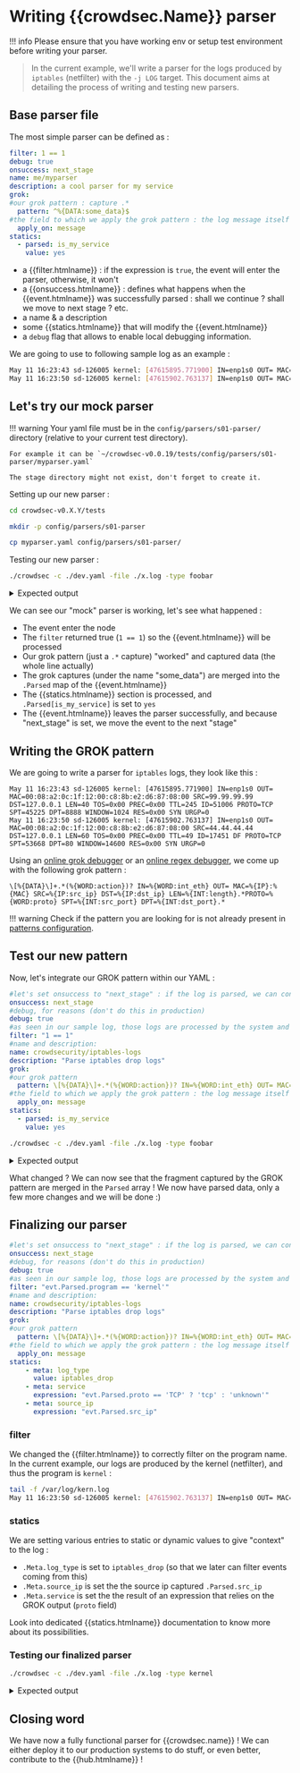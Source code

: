 # Writing {{crowdsec.Name}} parser

!!! info
    Please ensure that you have working env or setup test environment before writing your parser.

> In the current example, we'll write a parser for the logs produced by `iptables` (netfilter) with the `-j LOG` target.
> This document aims at detailing the process of writing and testing new parsers.

## Base parser file

The most simple parser can be defined as :

```yaml
filter: 1 == 1
debug: true
onsuccess: next_stage
name: me/myparser
description: a cool parser for my service
grok:
#our grok pattern : capture .*
  pattern: ^%{DATA:some_data}$
#the field to which we apply the grok pattern : the log message itself
  apply_on: message
statics:
  - parsed: is_my_service
    value: yes
```

 - a {{filter.htmlname}} : if the expression is `true`, the event will enter the parser, otherwise, it won't
 - a {{onsuccess.htmlname}} : defines what happens when the {{event.htmlname}} was successfully parsed : shall we continue ? shall we move to next stage ? etc.
 - a name & a description
 - some {{statics.htmlname}} that will modify the {{event.htmlname}}
 - a `debug` flag that allows to enable local debugging information.


We are going to use to following sample log as an example :
```bash
May 11 16:23:43 sd-126005 kernel: [47615895.771900] IN=enp1s0 OUT= MAC=00:08:a2:0c:1f:12:00:c8:8b:e2:d6:87:08:00 SRC=99.99.99.99 DST=127.0.0.1 LEN=40 TOS=0x00 PREC=0x00 TTL=245 ID=51006 PROTO=TCP SPT=45225 DPT=8888 WINDOW=1024 RES=0x00 SYN URGP=0 
May 11 16:23:50 sd-126005 kernel: [47615902.763137] IN=enp1s0 OUT= MAC=00:08:a2:0c:1f:12:00:c8:8b:e2:d6:87:08:00 SRC=44.44.44.44 DST=127.0.0.1 LEN=60 TOS=0x00 PREC=0x00 TTL=49 ID=17451 DF PROTO=TCP SPT=53668 DPT=80 WINDOW=14600 RES=0x00 SYN URGP=0 
```

## Let's try our mock parser

!!! warning
    Your yaml file must be in the `config/parsers/s01-parser/` directory (relative to your current test directory).

    For example it can be `~/crowdsec-v0.0.19/tests/config/parsers/s01-parser/myparser.yaml`

    The stage directory might not exist, don't forget to create it.


Setting up our new parser :
```bash
cd crowdsec-v0.X.Y/tests
```

```bash
mkdir -p config/parsers/s01-parser
```
```bash
cp myparser.yaml config/parsers/s01-parser/                  
```

Testing our new parser :
```bash
./crowdsec -c ./dev.yaml -file ./x.log -type foobar
```
<details>
  <summary>Expected output</summary>

```bash
INFO[0000] setting loglevel to info                     
INFO[11-05-2020 15:48:28] Crowdsec v0.0.18-6b1281ba76819fed4b89247a5a673c592a3a9f88
...
DEBU[0000] Event entering node                           id=dark-water name=me/myparser stage=s01-parser
DEBU[0000] eval(TRUE) '1 == 1'                           id=dark-water name=me/myparser stage=s01-parser
DEBU[0000] no ip in event, cidr/ip whitelists not checked  id=dark-water name=me/myparser stage=s01-parser
DEBU[0000] + Grok '' returned 1 entries to merge in Parsed  id=dark-water name=me/myparser stage=s01-parser
DEBU[0000] 	.Parsed['some_data'] = 'May 11 16:23:41 sd-126005 kernel: [47615893.721616] IN=enp1s0 OUT= MAC=00:08:a2:0c:1f:12:00:c8:8b:e2:d6:87:08:00 SRC=99.99.99.99 DST=127.0.0.1 LEN=40 TOS=0x00 PREC=0x00 TTL=245 ID=54555 PROTO=TCP SPT=45225 DPT=8080 WINDOW=1024 RES=0x00 SYN URGP=0 '  id=dark-water name=me/myparser stage=s01-parser
DEBU[0000] + Processing 1 statics                        id=dark-water name=me/myparser stage=s01-parser
DEBU[0000] .Parsed[is_my_service] = 'yes'                id=dark-water name=me/myparser stage=s01-parser
DEBU[0000] Event leaving node : ok                       id=dark-water name=me/myparser stage=s01-parser
DEBU[0000] move Event from stage s01-parser to s02-enrich  id=dark-water name=me/myparser stage=s01-parser
...
```
</details>


We can see our "mock" parser is working, let's see what happened :

 - The event enter the node
 - The `filter` returned true (`1 == 1`) so the {{event.htmlname}} will be processed
 - Our grok pattern (just a `.*` capture) "worked" and captured data (the whole line actually)
 - The grok captures (under the name "some_data") are merged into the `.Parsed` map of the {{event.htmlname}}
 - The {{statics.htmlname}} section is processed, and `.Parsed[is_my_service]` is set to `yes`
 - The {{event.htmlname}} leaves the parser successfully, and because "next_stage" is set, we move the event to the next "stage"

## Writing the GROK pattern

We are going to write a parser for `iptables` logs, they look like this :

```
May 11 16:23:43 sd-126005 kernel: [47615895.771900] IN=enp1s0 OUT= MAC=00:08:a2:0c:1f:12:00:c8:8b:e2:d6:87:08:00 SRC=99.99.99.99 DST=127.0.0.1 LEN=40 TOS=0x00 PREC=0x00 TTL=245 ID=51006 PROTO=TCP SPT=45225 DPT=8888 WINDOW=1024 RES=0x00 SYN URGP=0 
May 11 16:23:50 sd-126005 kernel: [47615902.763137] IN=enp1s0 OUT= MAC=00:08:a2:0c:1f:12:00:c8:8b:e2:d6:87:08:00 SRC=44.44.44.44 DST=127.0.0.1 LEN=60 TOS=0x00 PREC=0x00 TTL=49 ID=17451 DF PROTO=TCP SPT=53668 DPT=80 WINDOW=14600 RES=0x00 SYN URGP=0 

```

Using an [online grok debugger](https://grokdebug.herokuapp.com/) or an [online regex debugger](https://www.debuggex.com/), we come up with the following grok pattern :

`\[%{DATA}\]+.*(%{WORD:action})? IN=%{WORD:int_eth} OUT= MAC=%{IP}:%{MAC} SRC=%{IP:src_ip} DST=%{IP:dst_ip} LEN=%{INT:length}.*PROTO=%{WORD:proto} SPT=%{INT:src_port} DPT=%{INT:dst_port}.*`

!!! warning
    Check if the pattern you are looking for is not already present in [patterns configuration](https://github.com/crowdsecurity/crowdsec/tree/master/config/patterns).


## Test our new pattern

Now, let's integrate our GROK pattern within our YAML :

```yaml
#let's set onsuccess to "next_stage" : if the log is parsed, we can consider it has been dealt with
onsuccess: next_stage
#debug, for reasons (don't do this in production)
debug: true
#as seen in our sample log, those logs are processed by the system and have a progname set to 'kernel'
filter: "1 == 1"
#name and description:
name: crowdsecurity/iptables-logs
description: "Parse iptables drop logs"
grok:
#our grok pattern
  pattern: \[%{DATA}\]+.*(%{WORD:action})? IN=%{WORD:int_eth} OUT= MAC=%{IP}:%{MAC} SRC=%{IP:src_ip} DST=%{IP:dst_ip} LEN=%{INT:length}.*PROTO=%{WORD:proto} SPT=%{INT:src_port} DPT=%{INT:dst_port}.*
#the field to which we apply the grok pattern : the log message itself
  apply_on: message
statics:
  - parsed: is_my_service
    value: yes
```


```bash
./crowdsec -c ./dev.yaml -file ./x.log -type foobar
```


<details>
  <summary>Expected output</summary>

```bash
INFO[0000] setting loglevel to info                     
INFO[11-05-2020 16:18:58] Crowdsec v0.0.18-6b1281ba76819fed4b89247a5a673c592a3a9f88 
...
DEBU[0000] Event entering node                           id=lingering-breeze name=crowdsecurity/iptables-logs stage=s01-parser
DEBU[0000] eval(TRUE) '1 == 1'                           id=lingering-breeze name=crowdsecurity/iptables-logs stage=s01-parser
DEBU[0000] no ip in event, cidr/ip whitelists not checked  id=lingering-breeze name=crowdsecurity/iptables-logs stage=s01-parser
DEBU[0000] + Grok '' returned 8 entries to merge in Parsed  id=lingering-breeze name=crowdsecurity/iptables-logs stage=s01-parser
DEBU[0000] 	.Parsed['dst_port'] = '8080'                 id=lingering-breeze name=crowdsecurity/iptables-logs stage=s01-parser
DEBU[0000] 	.Parsed['action'] = ''                       id=lingering-breeze name=crowdsecurity/iptables-logs stage=s01-parser
DEBU[0000] 	.Parsed['int_eth'] = 'enp1s0'                id=lingering-breeze name=crowdsecurity/iptables-logs stage=s01-parser
DEBU[0000] 	.Parsed['src_ip'] = '99.99.99.99'         id=lingering-breeze name=crowdsecurity/iptables-logs stage=s01-parser
DEBU[0000] 	.Parsed['dst_ip'] = '127.0.0.1'           id=lingering-breeze name=crowdsecurity/iptables-logs stage=s01-parser
DEBU[0000] 	.Parsed['length'] = '40'                     id=lingering-breeze name=crowdsecurity/iptables-logs stage=s01-parser
DEBU[0000] 	.Parsed['proto'] = 'TCP'                     id=lingering-breeze name=crowdsecurity/iptables-logs stage=s01-parser
DEBU[0000] 	.Parsed['src_port'] = '45225'                id=lingering-breeze name=crowdsecurity/iptables-logs stage=s01-parser
DEBU[0000] + Processing 1 statics                        id=lingering-breeze name=crowdsecurity/iptables-logs stage=s01-parser
DEBU[0000] .Parsed[is_my_service] = 'yes'                id=lingering-breeze name=crowdsecurity/iptables-logs stage=s01-parser
DEBU[0000] Event leaving node : ok                       id=lingering-breeze name=crowdsecurity/iptables-logs stage=s01-parser
DEBU[0000] move Event from stage s01-parser to s02-enrich  id=lingering-breeze name=crowdsecurity/iptables-logs stage=s01-parser
...
```

</details>

What changed ? We can now see that the fragment captured by the GROK pattern are merged in the `Parsed` array !
We now have parsed data, only a few more changes and we will be done :)

## Finalizing our parser

```yaml
#let's set onsuccess to "next_stage" : if the log is parsed, we can consider it has been dealt with
onsuccess: next_stage
#debug, for reasons (don't do this in production)
debug: true
#as seen in our sample log, those logs are processed by the system and have a progname set to 'kernel'
filter: "evt.Parsed.program == 'kernel'"
#name and description:
name: crowdsecurity/iptables-logs
description: "Parse iptables drop logs"
grok:
#our grok pattern
  pattern: \[%{DATA}\]+.*(%{WORD:action})? IN=%{WORD:int_eth} OUT= MAC=%{IP}:%{MAC} SRC=%{IP:src_ip} DST=%{IP:dst_ip} LEN=%{INT:length}.*PROTO=%{WORD:proto} SPT=%{INT:src_port} DPT=%{INT:dst_port}.*
#the field to which we apply the grok pattern : the log message itself
  apply_on: message
statics:
    - meta: log_type
      value: iptables_drop
    - meta: service
      expression: "evt.Parsed.proto == 'TCP' ? 'tcp' : 'unknown'"
    - meta: source_ip
      expression: "evt.Parsed.src_ip"
```

### filter

We changed the {{filter.htmlname}} to correctly filter on the program name.
In the current example, our logs are produced by the kernel (netfilter), and thus the program is `kernel` :

```bash
tail -f /var/log/kern.log
May 11 16:23:50 sd-126005 kernel: [47615902.763137] IN=enp1s0 OUT= MAC=00:08:a2:0c:1f:12:00:c8:8b:e2:d6:87:08:00 SRC=44.44.44.44 DST=127.0.0.1 LEN=60 TOS=0x00 PREC=0x00 TTL=49 ID=17451 DF PROTO=TCP SPT=53668 DPT=80 WINDOW=14600 RES=0x00 SYN URGP=0 
```

### statics

We are setting various entries to static or dynamic values to give "context" to the log :

  - `.Meta.log_type` is set to `iptables_drop` (so that we later can filter events coming from this)
  - `.Meta.source_ip` is set the the source ip captured  `.Parsed.src_ip`
  - `.Meta.service` is set the the result of an expression that relies on the GROK output (`proto` field)
  
Look into dedicated {{statics.htmlname}} documentation to know more about its possibilities.


### Testing our finalized parser


```bash
./crowdsec -c ./dev.yaml -file ./x.log -type kernel
```

<details>
  <summary>Expected output</summary>
```bash
...
DEBU[0000] Event entering node                           id=shy-forest name=crowdsecurity/iptables-logs stage=s01-parser
DEBU[0000] eval(TRUE) 'evt.Parsed.program == 'kernel''   id=shy-forest name=crowdsecurity/iptables-logs stage=s01-parser
DEBU[0000] no ip in event, cidr/ip whitelists not checked  id=shy-forest name=crowdsecurity/iptables-logs stage=s01-parser
DEBU[0000] + Grok '' returned 8 entries to merge in Parsed  id=shy-forest name=crowdsecurity/iptables-logs stage=s01-parser
DEBU[0000] 	.Parsed['src_port'] = '45225'                id=shy-forest name=crowdsecurity/iptables-logs stage=s01-parser
DEBU[0000] 	.Parsed['dst_port'] = '8118'                 id=shy-forest name=crowdsecurity/iptables-logs stage=s01-parser
DEBU[0000] 	.Parsed['action'] = ''                       id=shy-forest name=crowdsecurity/iptables-logs stage=s01-parser
DEBU[0000] 	.Parsed['int_eth'] = 'enp1s0'                id=shy-forest name=crowdsecurity/iptables-logs stage=s01-parser
DEBU[0000] 	.Parsed['src_ip'] = '44.44.44.44'            id=shy-forest name=crowdsecurity/iptables-logs stage=s01-parser
DEBU[0000] 	.Parsed['dst_ip'] = '127.0.0.1'              id=shy-forest name=crowdsecurity/iptables-logs stage=s01-parser
DEBU[0000] 	.Parsed['length'] = '40'                     id=shy-forest name=crowdsecurity/iptables-logs stage=s01-parser
DEBU[0000] 	.Parsed['proto'] = 'TCP'                     id=shy-forest name=crowdsecurity/iptables-logs stage=s01-parser
DEBU[0000] + Processing 3 statics                        id=shy-forest name=crowdsecurity/iptables-logs stage=s01-parser
DEBU[0000] .Meta[log_type] = 'iptables_drop'             id=shy-forest name=crowdsecurity/iptables-logs stage=s01-parser
DEBU[0000] .Meta[service] = 'tcp'                        id=shy-forest name=crowdsecurity/iptables-logs stage=s01-parser
DEBU[0000] .Meta[source_ip] = '44.44.44.44'              id=shy-forest name=crowdsecurity/iptables-logs stage=s01-parser
DEBU[0000] Event leaving node : ok                       id=shy-forest name=crowdsecurity/iptables-logs stage=s01-parser
DEBU[0000] move Event from stage s01-parser to s02-enrich  id=shy-forest name=crowdsecurity/iptables-logs stage=s01-parser
...
```
</details>

## Closing word

We have now a fully functional parser for {{crowdsec.name}} !
We can either deploy it to our production systems to do stuff, or even better, contribute to the {{hub.htmlname}} !








<!-- 





The first field that you will write is the `onsuccess` one. This one indicate what to do in case of success log parsing. Put the value `next_stage` if you want the log to be processed by the next stages in case of parsing success:
```yaml
onsuccess: next_stage
```

Then come the `filter` part. 
You will mostly want to filter on the `program` of the event:

```yaml
filter: evt.Parsed.program == '<program>'
```

The `name` (please name your parser like `<github_account_name>/<parser_name>`):

```yaml
name: crowdsecurity/example
```

A small description: 

```yaml
description: this parser can process X/Y/Z logs from <program>
```


The grok part:

 - If you have only one type of log then you can start with the `grok` object which is defined as below:
```yaml
grok:
  pattern: <your_grok_pattern_here> # can't be used with 'name'
  name: <grok_name> # grok name loaded from https://github.com/crowdsecurity/crowdsec/tree/master/config/patterns. can't be used with 'pattern'
  apply_on: message
  statics:
    - <meta|target> : <field_name>
      <value|expression> : <field_value>
    - <meta|target> : <field_name>
      <value|expression> : <field_value>

```
The grok pattern will be applied on the `message` field of the previous success stage.
The `pattern` and `name` keyword can't be use together


 - If you have more type of logs, you will have to start with the `node` keyword that is a list of grok:

```yaml
nodes:
  grok:
    pattern: <your_first_grok_pattern>
    apply_on: message
    statics:
      - <meta|target> : <field_name>
        <value|expression> : <field_value>
      - <meta|target> : <field_name>
        <value|expression> : <field_value>
  grok:
    pattern: <your_second_grok_pattern>
    apply_on: message
    statics:
      - <meta|target> : <field_name>
        <value|expression> : <field_value>
      - <meta|target> : <field_name>
        <value|expression> : <field_value>
statics:
  - <meta|target> : <field_name>
    <value|expression> : <field_value>
  - <meta|target> : <field_name>
    <value|expression> : <field_value>
```

The `statics` is a process that will set up a value for a given key in the parsed event.
For the field `name` the keyword can be either `meta` or `target`:

 - `meta` : the new field will be created in the evt.Meta object to be accessible like : `evt.Meta.<new_field>`;
```yaml
meta: log_type
```
 - `target`: the name of the new field:
```yaml
target: evt.source_ip
```

For the field value, it can be either `value` or `expression`:

- `value` is the value assigned, for example : `http_access_log`

```yaml
value: http_access_log
```

 - `expression` the result of a parsed field, for example : `evt.Parsed.remote_addr` 
```yaml
expression : evt.Parsed.remote_addr
```

The `statics` can be applied only for the grok it succeed, if it is in the `grok` object, else for whatever grok if at the root level.

Full example with NGINX:

<details>
<summary>Nginx </summary>

```yaml
filter: "evt.Parsed.program == 'nginx'"
onsuccess: next_stage
#debug: true
name: crowdsecurity/nginx-logs
description: "Parse nginx access and error logs"
nodes:
  - grok:
      name: NGINXACCESS
      apply_on: message
      statics:
        - meta: log_type
          value: http_access-log
        - target: evt.StrTime
          expression: evt.Parsed.time_local
  - grok:
        # and this one the error log
        name: NGINXERROR
        apply_on: message
        statics:
          - meta: log_type
            value: http_error-log
          - target: evt.StrTime
            expression: evt.Parsed.time
# these ones apply for both grok patterns
statics:
  - meta: service
    value: http
  - meta: source_ip
    expression: "evt.Parsed.remote_addr"
  - meta: http_status
    expression: "evt.Parsed.status"
  - meta: http_path
    expression: "evt.Parsed.request"
```
</details> -->